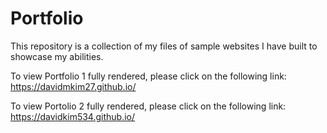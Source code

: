 # Portfolio
This repository is a collection of my files of sample websites I have built to showcase my abilities.

To view Portfolio 1 fully rendered, please click on the following link: https://davidmkim27.github.io/ 

To view Portolio 2 fully rendered, please click on the following link: https://davidkim534.github.io/

